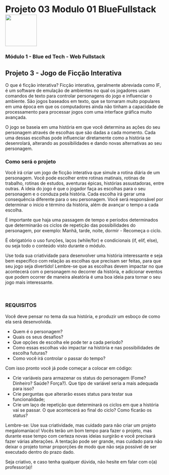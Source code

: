 # Projeto 03 Modulo 01 BlueFullstack <img src="https://user-images.githubusercontent.com/95504029/151560441-2e792d97-fd65-462c-8fd7-70f581de5674.gif" width="100">

### Módulo 1 - Blue ed Tech - Web Fullstack

## Projeto 3 - Jogo de Ficção Interativa

<p> O que é ficção interativa? Ficção interativa, geralmente abreviada como IF, é um software de emulação de ambientes no qual os jogadores usam comandos de texto para controlar personagens do jogo e influenciar o ambiente. São jogos baseados em texto, que se tornaram muito populares em uma época em que os computadores ainda não tinham a capacidade de processamento para processar jogos com uma interface gráfica muito avançada.

O jogo se baseia em uma história em que você determina as ações do seu personagem através de escolhas que são dadas a cada momento. Cada uma dessas escolhas pode influenciar diretamente como a história se desenrolará, alterando as possibilidades e dando novas alternativas ao seu personagem. </p>

### Como será o projeto

<p>
Você irá criar um jogo de ficção interativa que simule a rotina diária de um personagem. Você pode escolher entre rotinas matinais, rotinas de trabalho, rotinas de estudos, aventuras épicas, histórias assustadoras, entre outras. A ideia do jogo é que o jogador faça as escolhas para o seu personagem e o conduza pela história. Cada escolha irá gerar uma consequência diferente para o seu personagem. Você será responsável por determinar o inicio e término da história, além de avançar o tempo a cada escolha.

É importante que haja uma passagem de tempo e períodos determinados que determinarão os ciclos de repetição das possibilidades do personagem, por exemplo: Manhã, tarde, noite, dormir - Recomeça o ciclo.

É obrigatório o uso funções, laços (while/for) e condicionais (if, elif, else), ou seja todo o conteúdo visto durante o módulo.

Use toda sua criatividade para desenvolver uma história interessante e seja bem específico com relação as escolhas que precisam ser feitas, para que seu jogo seja divertido! Lembre-se que as escolhas devem impactar no que acontecerá com o personagem no decorrer da história, e adicionar eventos que podem ocorrer de maneira aleatória é uma boa ideia para tornar o seu jogo mais interessante.
</p>
<br>

### REQUISITOS


<p> 
Você deve pensar no tema da sua história, e produzir um esboço de como ela será desenvolvida.

-  Quem é o personagem?
-  Quais os seus desafios?
-  Que opções de escolha ele pode ter a cada período?
-  Como essas escolhas vão impactar na história e nas possibilidades de escolha futuras?
-  Como você irá controlar o passar do tempo?

Com isso pronto você já pode começar a colocar em código:

-  Crie variáveis para armazenar os status do personagem (Fome? Dinheiro? Saúde? Força?). Que tipo de variável seria a mais adequada para isso?
-  Crie perguntas que alterarão esses status para testar sua funcionalidade;
-  Crie um laço de repetição que determinará os ciclos em que a história vai se passar. O que acontecerá ao final do ciclo? Como ficarão os status?

Lembre-se: Use sua criatividade, mas cuidado para não criar um projeto megalomaníaco! Vocês terão um bom tempo para fazer o projeto, mas durante esse tempo com certeza novas ideias surgirão e você precisará fazer várias alterações. A tentação pode ser grande, mas cuidado para não deixar o projeto tomar proporções de modo que não seja possível de ser executado dentro do prazo dado.

<p>Seja criativo, e caso tenha qualquer dúvida, não hesite em falar com o(a) professor(a)!</p>
